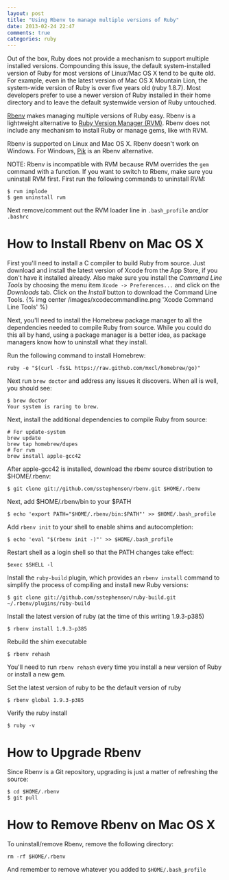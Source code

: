 ```yaml
---
layout: post
title: "Using Rbenv to manage multiple versions of Ruby"
date: 2013-02-24 22:47
comments: true
categories: ruby
---
```

Out of the box, Ruby does not provide a mechanism to support multiple
installed versions.  Compounding this issue, the default system-installed
version of Ruby for most versions of Linux/Mac OS X tend to be quite old.
For example, even in the latest version of Mac OS X Mountain Lion, the
system-wide version of Ruby is over five years old (ruby 1.8.7).  Most
developers prefer to use a newer version of Ruby installed in their home
directory and to leave the default systemwide version of Ruby untouched.

[Rbenv](https://github.com/sstephenson/rbenv/) makes managing multiple
versions of Ruby easy.  Rbenv is a lightweight alternative to
[Ruby Version Manager (RVM)](http://rvm.io).  Rbenv does not include
any mechanism to install Ruby or manage gems, like with RVM.

Rbenv is supported on Linux and Mac OS X.  Rbenv doesn't work on Windows.
For Windows, [Pik](https://github.com/vertiginous/pik) is an Rbenv alternative.

NOTE: Rbenv is incompatible with RVM because RVM overrides the
<code>gem</code> command with a function.  If you want to switch to Rbenv,
make sure you uninstall RVM first.  First run the following commands to
uninstall RVM:
```
$ rvm implode
$ gem uninstall rvm
```
Next remove/comment out the RVM loader line in <code>.bash_profile</code>
and/or <code>.bashrc</code>

How to Install Rbenv on Mac OS X
================================
First you'll need to install a C compiler to build Ruby from source.  Just
download and install the latest version of Xcode from the App Store, if you
don't have it installed already.  Also make sure you install the *Command Line
Tools* by choosing the menu item <code>Xcode -> Preferences...</code> and click
on the *Downloads* tab.  Click on the *Install* button to download the
Command Line Tools.
{% img center /images/xcodecommandline.png 'Xcode Command Line Tools' %}

Next, you'll need to install the Homebrew package manager to all the
dependencies needed to compile Ruby from source.  While you could do this
all by hand, using a package manager is a better idea, as package
managers know how to uninstall what they install.

Run the following command to install Homebrew:


```
ruby -e "$(curl -fsSL https://raw.github.com/mxcl/homebrew/go)"
```

Next run <code>brew doctor</code> and address any issues it discovers.  When
all is well, you should see:

```
$ brew doctor
Your system is raring to brew.
```

Next, install the additional dependencies to compile Ruby from source:

```
# For update-system
brew update
brew tap homebrew/dupes
# For rvm
brew install apple-gcc42
```

After apple-gcc42 is installed, download the rbenv source distribution to
$HOME/.rbenv:
```
$ git clone git://github.com/sstephenson/rbenv.git $HOME/.rbenv
```

Next, add $HOME/.rbenv/bin to your $PATH
```
$ echo 'export PATH="$HOME/.rbenv/bin:$PATH"' >> $HOME/.bash_profile
```

Add <code>rbenv init</code> to your shell to enable shims and autocompletion:
```
$ echo 'eval "$(rbenv init -)"' >> $HOME/.bash_profile
```

Restart shell as a login shell so that the PATH changes take effect:
```
$exec $SHELL -l
```

Install the <code>ruby-build</code> plugin, which provides an
<code>rbenv install</code> command to simplify the process of compiling
and install new Ruby versions:
```
$ git clone git://github.com/sstephenson/ruby-build.git ~/.rbenv/plugins/ruby-build
```

Install the latest version of ruby (at the time of this writing 1.9.3-p385)
```
$ rbenv install 1.9.3-p385
```

Rebuild the shim executable
```
$ rbenv rehash
```
You'll need to run <code>rbenv rehash</code> every time you install a new
version of Ruby or install a new gem.

Set the latest version of ruby to be the default version of ruby
```
$ rbenv global 1.9.3-p385
```

Verify the ruby install
```
$ ruby -v
```

How to Upgrade Rbenv
====================
Since Rbenv is a Git repository, upgrading is just a matter of refreshing the
source:
```
$ cd $HOME/.rbenv
$ git pull
```

How to Remove Rbenv on Mac OS X
================================
To uninstall/remove Rbenv, remove the following directory:
```
rm -rf $HOME/.rbenv
```

And remember to remove whatever you added to <code>$HOME/.bash_profile</code>
